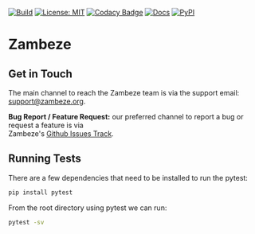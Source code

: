[![Build][build-badge]][build-link]
[![License: MIT][license-badge]](LICENSE)
[![Codacy Badge][codacy-badge]][codacy-link]
[![Docs][docs-badge]][docs-link]
[![PyPI][pypi-badge]][pypi-link]

# Zambeze

## Get in Touch

The main channel to reach the Zambeze team is via the support email: 
[support@zambeze.org](mailto:support@zambeze.org).

**Bug Report / Feature Request:** our preferred channel to report a bug or request a feature is via  
Zambeze's [Github Issues Track](https://github.com/ORNL/zambeze/issues).


## Running Tests

There are a few dependencies that need to be installed to run the pytest:
```bash
pip install pytest
```

From the root directory using pytest we can run:

```bash
pytest -sv
```

[build-badge]:         https://github.com/ORNL/zambeze/workflows/Build/badge.svg
[build-link]:          https://github.com/ORNL/zambeze/actions
[license-badge]:       https://img.shields.io/github/license/ORNL/zambeze
[codacy-badge]:        https://app.codacy.com/project/badge/Grade/6a820c5946384c3e98889e7f09a4218e
[codacy-link]:         https://www.codacy.com/gh/ORNL/zambeze/dashboard?utm_source=github.com&amp;utm_medium=referral&amp;utm_content=ORNL/zambeze&amp;utm_campaign=Badge_Grade
[docs-badge]:          https://readthedocs.org/projects/zambeze/badge/?version=latest
[docs-link]:           https://zambeze.readthedocs.io/en/latest/
[pypi-badge]:          https://badge.fury.io/py/zambeze.svg
[pypi-link]:           https://pypi.org/project/zambeze/
